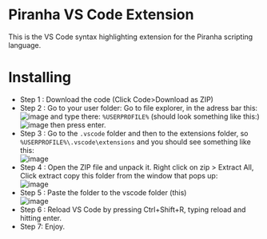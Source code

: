# Piranha VS Code Extension

This is the VS Code syntax highlighting extension for the Piranha scripting language.

# Installing

* Step 1 :
Download the code (Click Code>Download as ZIP)
* Step 2 :
Go to your user folder: Go to file explorer, in the adress bar this: ![image](https://user-images.githubusercontent.com/87225187/183988230-2c17b887-69f4-407e-8826-ae7fcfa1fff2.png) and type there: `%USERPROFILE%` (should look something like this:) ![image](https://user-images.githubusercontent.com/87225187/183988556-ec23057d-d84a-48ac-949e-03f64981eb89.png) then press enter.
* Step 3 :
Go to the `.vscode` folder and then to the extensions folder, so `%USERPROFILE%\.vscode\extensions` and you should see something like this:  
 ![image](https://user-images.githubusercontent.com/87225187/183988961-02448b3d-51c7-487b-8a4b-5c2d4de372ae.png)
* Step 4 :
Open the ZIP file and unpack it. Right click on zip > Extract All, Click extract copy this folder from the window that pops up:  
![image](https://user-images.githubusercontent.com/87225187/183989598-0ad7e225-949e-495f-8cb4-4b3619910a9d.png)
* Step 5 :
Paste the folder to the vscode folder (this)  
 ![image](https://user-images.githubusercontent.com/87225187/183988961-02448b3d-51c7-487b-8a4b-5c2d4de372ae.png)
* Step 6 :
Reload VS Code by pressing Ctrl+Shift+R, typing reload and hitting enter.
* Step 7:
Enjoy.
